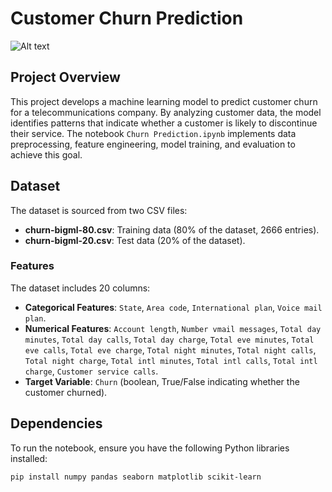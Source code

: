 # Customer Churn Prediction

![Alt text](https://daxg39y63pxwu.cloudfront.net/images/blog/churn-models/Customer_Churn_Prediction_Models_in_Machine_Learning.png)

## Project Overview
This project develops a machine learning model to predict customer churn for a telecommunications company. By analyzing customer data, the model identifies patterns that indicate whether a customer is likely to discontinue their service. The notebook `Churn Prediction.ipynb` implements data preprocessing, feature engineering, model training, and evaluation to achieve this goal.

## Dataset
The dataset is sourced from two CSV files:
- **churn-bigml-80.csv**: Training data (80% of the dataset, 2666 entries).
- **churn-bigml-20.csv**: Test data (20% of the dataset).

### Features
The dataset includes 20 columns:
- **Categorical Features**: `State`, `Area code`, `International plan`, `Voice mail plan`.
- **Numerical Features**: `Account length`, `Number vmail messages`, `Total day minutes`, `Total day calls`, `Total day charge`, `Total eve minutes`, `Total eve calls`, `Total eve charge`, `Total night minutes`, `Total night calls`, `Total night charge`, `Total intl minutes`, `Total intl calls`, `Total intl charge`, `Customer service calls`.
- **Target Variable**: `Churn` (boolean, True/False indicating whether the customer churned).

## Dependencies
To run the notebook, ensure you have the following Python libraries installed:
```bash
pip install numpy pandas seaborn matplotlib scikit-learn
